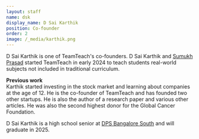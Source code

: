 ```yaml
---
layout: staff
name: dsk
display_name: D Sai Karthik
position: Co-founder
order: 2
image: /_media/karthik.png
---
```


<div>
<p>D Sai Karthik is one of TeamTeach's co-founders. D Sai Karthik and <a href="/team/sumukhprasad">Sumukh Prasad</a> started TeamTeach in early 2024 to teach students real-world subjects not included in traditional curriculum.</p>

<p>
<b>Previous work</b><br>
Karthik started investing in the stock market and learning about companies at the age of 12. He is the co-founder of TeamTeach and has founded two other startups. He is also the author of a research paper and various other articles. He was also the second highest donor for the Global Cancer Foundation.
</p>
</div>


<div>
D Sai Karthik is a high school senior at <a href="https://south.dpsbangalore.edu.in" target="_blank">DPS Bangalore South</a> and will graduate in 2025.
</div>